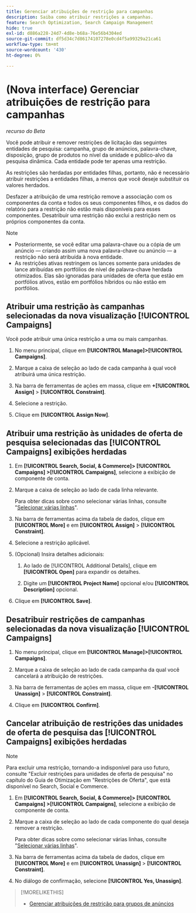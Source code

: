 ```yaml
---
title: Gerenciar atribuições de restrição para campanhas
description: Saiba como atribuir restrições a campanhas.
feature: Search Optimization, Search Campaign Management
hide: true
exl-id: d886a228-24d7-4d8e-b68a-76e56b4304ed
source-git-commit: df5d34c7d86174107278e0cd4f5a99329a21ca61
workflow-type: tm+mt
source-wordcount: '430'
ht-degree: 0%

---
```


# (Nova interface) Gerenciar atribuições de restrição para campanhas

*recurso do Beta*

Você pode atribuir e remover restrições de licitação das seguintes entidades de pesquisa: campanha, grupo de anúncios, palavra-chave, disposição, grupo de produtos no nível da unidade e público-alvo da pesquisa dinâmica. Cada entidade pode ter apenas uma restrição.

As restrições são herdadas por entidades filhas, portanto, não é necessário atribuir restrições a entidades filhas, a menos que você deseje substituir os valores herdados.

Desfazer a atribuição de uma restrição remove a associação com os componentes da conta e todos os seus componentes filhos, e os dados do relatório para a restrição não estão mais disponíveis para esses componentes. Desatribuir uma restrição não exclui a restrição nem os próprios componentes da conta.

>[!NOTE]
>
>* Posteriormente, se você editar uma palavra-chave ou a cópia de um anúncio — criando assim uma nova palavra-chave ou anúncio — a restrição não será atribuída à nova entidade.
>* As restrições ativas restringem os lances somente para unidades de lance atribuídas em portfólios de nível de palavra-chave herdada otimizados. Elas são ignoradas para unidades de oferta que estão em portfólios ativos, estão em portfólios híbridos ou não estão em portfólios.

## Atribuir uma restrição às campanhas selecionadas da nova visualização [!UICONTROL Campaigns]

Você pode atribuir uma única restrição a uma ou mais campanhas.

1. No menu principal, clique em **[!UICONTROL Manage]>[!UICONTROL Campaigns]**.

1. Marque a caixa de seleção ao lado de cada campanha à qual você atribuirá uma única restrição.

1. Na barra de ferramentas de ações em massa, clique em **+[!UICONTROL Assign]** > **[!UICONTROL Constraint]**.

1. Selecione a restrição.

1. Clique em **[!UICONTROL Assign Now]**.

## Atribuir uma restrição às unidades de oferta de pesquisa selecionadas das [!UICONTROL Campaigns] exibições herdadas

1. Em **[!UICONTROL Search, Social, & Commerce]> [!UICONTROL Campaigns] >[!UICONTROL Campaigns]**, selecione a exibição de componente de conta.

1. Marque a caixa de seleção ao lado de cada linha relevante.

   Para obter dicas sobre como selecionar várias linhas, consulte &quot;[Selecionar várias linhas](/help/search-social-commerce/common-tasks/navigation-editing-selection/multiple-rows-select.md)&quot;.

1. Na barra de ferramentas acima da tabela de dados, clique em **[!UICONTROL More]** e em **[!UICONTROL Assign]** > **[!UICONTROL Constraint]**.

1. Selecione a restrição aplicável.

1. (Opcional) Insira detalhes adicionais:

   1. Ao lado de [!UICONTROL Additional Details], clique em **[!UICONTROL Open]** para expandir os detalhes.

   1. Digite um **[!UICONTROL Project Name]** opcional e/ou **[!UICONTROL Description]** opcional.

1. Clique em **[!UICONTROL Save]**.

## Desatribuir restrições de campanhas selecionadas da nova visualização [!UICONTROL Campaigns]

1. No menu principal, clique em **[!UICONTROL Manage]>[!UICONTROL Campaigns]**.

1. Marque a caixa de seleção ao lado de cada campanha da qual você cancelará a atribuição de restrições.

1. Na barra de ferramentas de ações em massa, clique em **-[!UICONTROL Unassign]** > **[!UICONTROL Constraint]**.

1. Clique em **[!UICONTROL Confirm]**.

## Cancelar atribuição de restrições das unidades de oferta de pesquisa das [!UICONTROL Campaigns] exibições herdadas

>[!NOTE]
>
>Para excluir uma restrição, tornando-a indisponível para uso futuro, consulte &quot;Excluir restrições para unidades de oferta de pesquisa&quot; no capítulo do Guia de Otimização em &quot;Restrições de Oferta&quot;, que está disponível no Search, Social e Commerce.<!-- verify convention for referencing Optimization Guide here -->

1. Em **[!UICONTROL Search, Social, & Commerce]> [!UICONTROL Campaigns] >[!UICONTROL Campaigns]**, selecione a exibição de componente de conta.

1. Marque a caixa de seleção ao lado de cada componente do qual deseja remover a restrição.

   Para obter dicas sobre como selecionar várias linhas, consulte &quot;[Selecionar várias linhas](/help/search-social-commerce/common-tasks/navigation-editing-selection/multiple-rows-select.md)&quot;.

1. Na barra de ferramentas acima da tabela de dados, clique em **[!UICONTROL More]** e em **[!UICONTROL Unassign]** > **[!UICONTROL Constraint]**.

1. No diálogo de confirmação, selecione **[!UICONTROL Yes, Unassign]**.

>[!MORELIKETHIS]
>
>* [Gerenciar atribuições de restrição para grupos de anúncios](/help/search-social-commerce/new-ui/manage/ad-groups/ad-group-constraint-assignments-manage.md)
